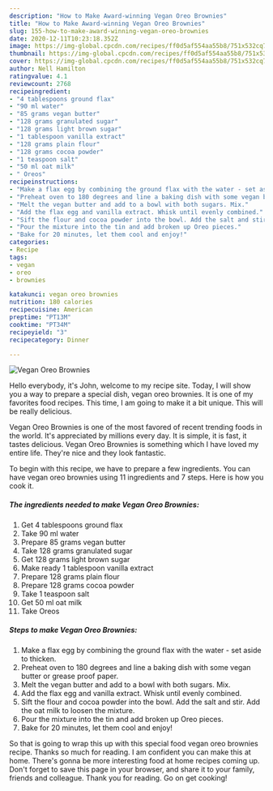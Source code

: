 ```yaml
---
description: "How to Make Award-winning Vegan Oreo Brownies"
title: "How to Make Award-winning Vegan Oreo Brownies"
slug: 155-how-to-make-award-winning-vegan-oreo-brownies
date: 2020-12-11T10:23:18.352Z
image: https://img-global.cpcdn.com/recipes/ff0d5af554aa55b8/751x532cq70/vegan-oreo-brownies-recipe-main-photo.jpg
thumbnail: https://img-global.cpcdn.com/recipes/ff0d5af554aa55b8/751x532cq70/vegan-oreo-brownies-recipe-main-photo.jpg
cover: https://img-global.cpcdn.com/recipes/ff0d5af554aa55b8/751x532cq70/vegan-oreo-brownies-recipe-main-photo.jpg
author: Nell Hamilton
ratingvalue: 4.1
reviewcount: 2768
recipeingredient:
- "4 tablespoons ground flax"
- "90 ml water"
- "85 grams vegan butter"
- "128 grams granulated sugar"
- "128 grams light brown sugar"
- "1 tablespoon vanilla extract"
- "128 grams plain flour"
- "128 grams cocoa powder"
- "1 teaspoon salt"
- "50 ml oat milk"
- " Oreos"
recipeinstructions:
- "Make a flax egg by combining the ground flax with the water - set aside to thicken."
- "Preheat oven to 180 degrees and line a baking dish with some vegan butter or grease proof paper."
- "Melt the vegan butter and add to a bowl with both sugars. Mix."
- "Add the flax egg and vanilla extract. Whisk until evenly combined."
- "Sift the flour and cocoa powder into the bowl. Add the salt and stir. Add the oat milk to loosen the mixture."
- "Pour the mixture into the tin and add broken up Oreo pieces."
- "Bake for 20 minutes, let them cool and enjoy!"
categories:
- Recipe
tags:
- vegan
- oreo
- brownies

katakunci: vegan oreo brownies 
nutrition: 180 calories
recipecuisine: American
preptime: "PT13M"
cooktime: "PT34M"
recipeyield: "3"
recipecategory: Dinner

---
```



![Vegan Oreo Brownies](https://img-global.cpcdn.com/recipes/ff0d5af554aa55b8/751x532cq70/vegan-oreo-brownies-recipe-main-photo.jpg)

Hello everybody, it's John, welcome to my recipe site. Today, I will show you a way to prepare a special dish, vegan oreo brownies. It is one of my favorites food recipes. This time, I am going to make it a bit unique. This will be really delicious.

Vegan Oreo Brownies is one of the most favored of recent trending foods in the world. It's appreciated by millions every day. It is simple, it is fast, it tastes delicious. Vegan Oreo Brownies is something which I have loved my entire life. They're nice and they look fantastic.




To begin with this recipe, we have to prepare a few ingredients. You can have vegan oreo brownies using 11 ingredients and 7 steps. Here is how you cook it.

<!--inarticleads1-->

##### The ingredients needed to make Vegan Oreo Brownies:

1. Get 4 tablespoons ground flax
1. Take 90 ml water
1. Prepare 85 grams vegan butter
1. Take 128 grams granulated sugar
1. Get 128 grams light brown sugar
1. Make ready 1 tablespoon vanilla extract
1. Prepare 128 grams plain flour
1. Prepare 128 grams cocoa powder
1. Take 1 teaspoon salt
1. Get 50 ml oat milk
1. Take  Oreos




<!--inarticleads2-->

##### Steps to make Vegan Oreo Brownies:

1. Make a flax egg by combining the ground flax with the water - set aside to thicken.
1. Preheat oven to 180 degrees and line a baking dish with some vegan butter or grease proof paper.
1. Melt the vegan butter and add to a bowl with both sugars. Mix.
1. Add the flax egg and vanilla extract. Whisk until evenly combined.
1. Sift the flour and cocoa powder into the bowl. Add the salt and stir. Add the oat milk to loosen the mixture.
1. Pour the mixture into the tin and add broken up Oreo pieces.
1. Bake for 20 minutes, let them cool and enjoy!




So that is going to wrap this up with this special food vegan oreo brownies recipe. Thanks so much for reading. I am confident you can make this at home. There's gonna be more interesting food at home recipes coming up. Don't forget to save this page in your browser, and share it to your family, friends and colleague. Thank you for reading. Go on get cooking!
